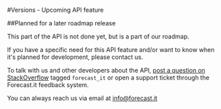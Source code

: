 #Versions - Upcoming API feature

##Planned for a later roadmap release

This part of the API is not done yet, but is a part of our roadmap. 

If you have a specific need for this API feature and/or want to know when it's planned for development, please contact us.

To talk with us and other developers about the API, [post a question on StackOverflow](http://stackoverflow.com/questions/ask) tagged `forecast_it` or open a support ticket through the Forecast.it feedback system.

You can always reach us via email at info@forecast.it